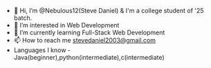 - 👋 Hi, I’m @Nebulous12(Steve Daniel) & I'm a college student of '25 batch.
- 👀 I’m interested in Web Development
- 🌱 I’m currently learning Full-Stack Web Development
- 📫 How to reach me stevedaniel2003@gmail.com
- Languages I know - Java(beginner),python(intermediate),c(intermediate)

<!---
Nebulous12/Nebulous12 is a ✨ special ✨ repository because its `README.md` (this file) appears on your GitHub profile.
You can click the Preview link to take a look at your changes.
--->
